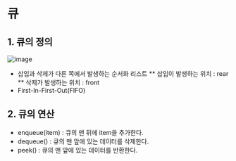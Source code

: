 # 큐
## 1. 큐의 정의

![image](https://github.com/user-attachments/assets/8412cbc0-e46d-4b89-894f-d010c93909fb)

* 삽입과 삭제가 다른 쪽에서 발생하는 순서화 리스트
  ** 삽입이 발생하는 위치 : rear
  ** 삭제가 발생하는 위치 : front
* First-In-First-Out(FIFO)
## 2. 큐의 연산
* enqueue(item) : 큐의 맨 뒤에 item을 추가한다.
* dequeue() : 큐의 맨 앞에 있는 데이터를 삭제한다.
* peek() : 큐의 맨 앞에 있는 데이터를 반환한다.


